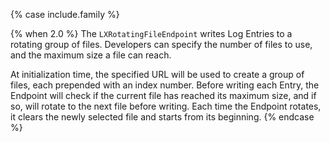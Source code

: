 {% case include.family %}

{% when 2.0 %}
The `LXRotatingFileEndpoint` writes Log Entries to a rotating group of files. Developers can specify the number of files to use, and the maximum size a file can reach.

At initialization time, the specified URL will be used to create a group of files, each prepended with an index number. Before writing each Entry, the Endpoint will check if the current file has reached its maximum size, and if so, will rotate to the next file before writing. Each time the Endpoint rotates, it clears the newly selected file and starts from its beginning.
{% endcase %}
